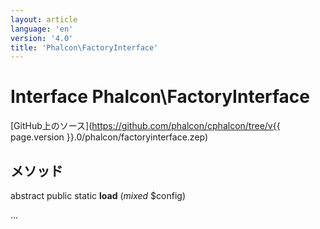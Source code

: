 ```yaml
---
layout: article
language: 'en'
version: '4.0'
title: 'Phalcon\FactoryInterface'
---
```

# Interface **Phalcon\FactoryInterface**

[GitHub上のソース](https://github.com/phalcon/cphalcon/tree/v{{ page.version }}.0/phalcon/factoryinterface.zep)

## メソッド

abstract public static **load** (*mixed* $config)

...